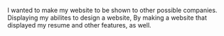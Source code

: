 I wanted to make my website to be shown to other possible companies. Displaying my abilites to design a website, By making a website that displayed my resume and other features, as well. 
